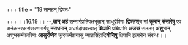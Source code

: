 +++
title = "19 तानहन् द्विषतः"

+++
।।16.19।। --,**तान् अहं** सन्मार्गप्रतिपक्षभूतान् साधुद्वेषिणः
**द्विषतश्**च मां **क्रूरान् संसारेषु** एव अनेकनरकसंसरणमार्गेषु
**नराधमान्** अधर्मदोषवत्त्वात् **क्षिपामि** प्रक्षिपामि **अजस्रं**
संततम् **अशुभान्** अशुभकर्मकारिणः **आसुरीष्वेव** क्रूरकर्मप्रायासु
व्याघ्रसिंहादि**योनिषु** क्षिपामि इत्यनेन संबन्धः।।
